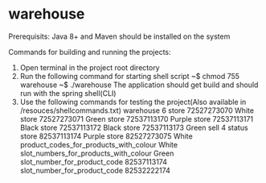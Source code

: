 # warehouse

Prerequisits:
Java 8+ and Maven should be installed on the system

Commands for building and running the projects:
1. Open terminal in the project root directory
2. Run the following command for starting shell script
   ~$ chmod 755 warehouse
   ~$ ./warehouse
   The application should get build and should run with the spring shell(CLI)
3. Use the following commands for testing the project(Also available in /resouces/shellcommands.txt)
   warehouse 6
   store 72527273070 White
   store 72527273071 Green
   store 72537113170 Purple
   store 72537113171 Black
   store 72537113172 Black
   store 72537113173 Green
   sell 4
   status
   store 82537113174 Purple
   store 82527273075 White
   product_codes_for_products_with_colour White
   slot_numbers_for_products_with_colour Green
   slot_number_for_product_code 82537113174
   slot_number_for_product_code 82532222174
